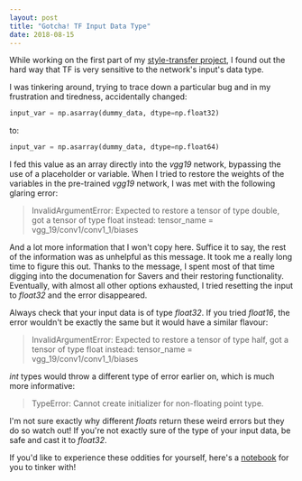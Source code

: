 ```yaml
---
layout: post
title: "Gotcha! TF Input Data Type"
date: 2018-08-15
---
```


While working on the first part of my [style-transfer project](link?), I found out the hard way that TF is very sensitive to the network's input's data type. 

I was tinkering around, trying to trace down a particular bug and in my frustration and tiredness, accidentally changed: 
```python
input_var = np.asarray(dummy_data, dtype=np.float32)
```
to: 
```python
input_var = np.asarray(dummy_data, dtype=np.float64)
```

I fed this value as an array directly into the _vgg19_ network, bypassing the use of a placeholder or variable. When I tried to restore the weights of the variables in the pre-trained _vgg19_ network, I was met with the following glaring error: 
> InvalidArgumentError: Expected to restore a tensor of type double, got a tensor of type float instead: tensor_name = vgg_19/conv1/conv1_1/biases 	 

And a lot more information that I won't copy here. Suffice it to say, the rest of the information was as unhelpful as this message. It took me a really long time to figure this out. Thanks to the message, I spent most of that time digging into the documenation for Savers and their restoring functionality. Eventually, with almost all other options exhausted, I tried resetting the input to _float32_ and the error disappeared. 

Always check that your input data is of type _float32_. If you tried _float16_, the error wouldn't be exactly the same but it would have a similar flavour: 
> InvalidArgumentError: Expected to restore a tensor of type half, got a tensor of type float instead: tensor_name = vgg_19/conv1/conv1_1/biases

_int_ types would throw a different type of error earlier on, which is much more informative: 
> TypeError: Cannot create initializer for non-floating point type.

I'm not sure exactly why different _floats_ return these weird errors but they do so watch out! If you're not exactly sure of the type of your input data, be safe and cast it to _float32_. 

If you'd like to experience these oddities for yourself, here's a [notebook](link) for you to tinker with! 